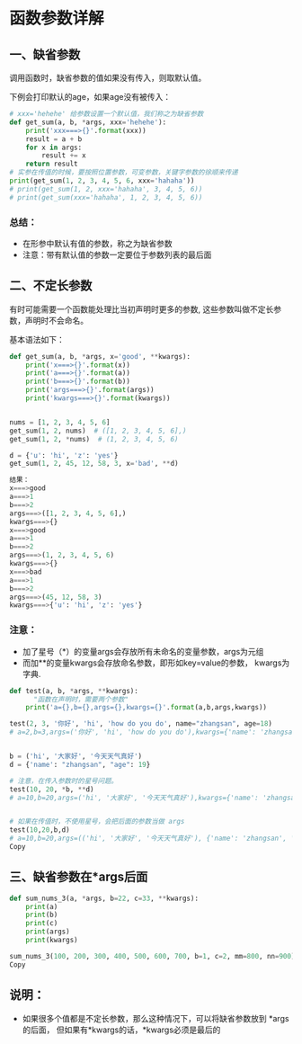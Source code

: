 # 函数参数详解

## 一、缺省参数

调用函数时，缺省参数的值如果没有传入，则取默认值。

下例会打印默认的age，如果age没有被传入：

```python
# xxx='hehehe' 给参数设置一个默认值，我们称之为缺省参数
def get_sum(a, b, *args, xxx='hehehe'):
    print('xxx===>{}'.format(xxx))
    result = a + b
    for x in args:
        result += x
    return result
# 实参在传值的时候，要按照位置参数，可变参数，关键字参数的徐顺来传递
print(get_sum(1, 2, 3, 4, 5, 6, xxx='hahaha'))
# print(get_sum(1, 2, xxx='hahaha', 3, 4, 5, 6))
# print(get_sum(xxx='hahaha', 1, 2, 3, 4, 5, 6))
```

### 总结：

- 在形参中默认有值的参数，称之为缺省参数
- 注意：带有默认值的参数一定要位于参数列表的最后面

## 二、不定长参数

有时可能需要一个函数能处理比当初声明时更多的参数, 这些参数叫做不定长参数，声明时不会命名。

基本语法如下：

```python
def get_sum(a, b, *args, x='good', **kwargs):
    print('x===>{}'.format(x))
    print('a===>{}'.format(a))
    print('b===>{}'.format(b))
    print('args===>{}'.format(args))
    print('kwargs===>{}'.format(kwargs))


nums = [1, 2, 3, 4, 5, 6]
get_sum(1, 2, nums)  # ([1, 2, 3, 4, 5, 6],)
get_sum(1, 2, *nums)  # (1, 2, 3, 4, 5, 6)

d = {'u': 'hi', 'z': 'yes'}
get_sum(1, 2, 45, 12, 58, 3, x='bad', **d)

结果：
x===>good
a===>1
b===>2
args===>([1, 2, 3, 4, 5, 6],)
kwargs===>{}
x===>good
a===>1
b===>2
args===>(1, 2, 3, 4, 5, 6)
kwargs===>{}
x===>bad
a===>1
b===>2
args===>(45, 12, 58, 3)
kwargs===>{'u': 'hi', 'z': 'yes'}

```

### 注意：

- 加了星号（*）的变量args会存放所有未命名的变量参数，args为元组
- 而加**的变量kwargs会存放命名参数，即形如key=value的参数， kwargs为字典.

```python
def test(a, b, *args, **kwargs):
      "函数在声明时，需要两个参数"
    print('a={},b={},args={},kwargs={}'.format(a,b,args,kwargs))

test(2, 3, '你好', 'hi', 'how do you do', name="zhangsan", age=18)
# a=2,b=3,args=('你好', 'hi', 'how do you do'),kwargs={'name': 'zhangsan', 'age': 18}


b = ('hi', '大家好', '今天天气真好')
d = {'name': "zhangsan", "age": 19}

# 注意，在传入参数时的星号问题。
test(10, 20, *b, **d) 
# a=10,b=20,args=('hi', '大家好', '今天天气真好'),kwargs={'name': 'zhangsan', 'age': 19}


# 如果在传值时，不使用星号，会把后面的参数当做 args
test(10,20,b,d)
# a=10,b=20,args=(('hi', '大家好', '今天天气真好'), {'name': 'zhangsan', 'age': 19}),kwargs={}
Copy
```

## 三、缺省参数在*args后面

```python
def sum_nums_3(a, *args, b=22, c=33, **kwargs):
    print(a)
    print(b)
    print(c)
    print(args)
    print(kwargs)

sum_nums_3(100, 200, 300, 400, 500, 600, 700, b=1, c=2, mm=800, nn=900)
Copy
```

## 说明：

- 如果很多个值都是不定长参数，那么这种情况下，可以将缺省参数放到 *args的后面， 但如果有\*kwargs的话，*kwargs必须是最后的